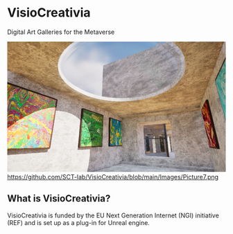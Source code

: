 # VisioCreativia
Digital Art Galleries for the Metaverse

![VisioCreativia Visual Example](https://github.com/SCT-lab/VisioCreativia/blob/main/Images/Picture7.png)
https://github.com/SCT-lab/VisioCreativia/blob/main/Images/Picture7.png

## What is VisioCreativia?
VisioCreativia is funded by the EU Next Generation Internet (NGI) initiative (REF) and is set up as a plug-in for Unreal engine.
